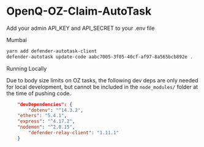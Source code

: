 # OpenQ-OZ-Claim-AutoTask

Add your admin API_KEY and API_SECRET to your .env file

Mumbai
```bash
yarn add defender-autotask-client
defender-autotask update-code aabc7005-3f05-40cf-af97-8a565bcb892e .
```

Running Locally

Due to body size limits on OZ tasks, the following dev deps are only needed for local development, but cannot be included in the `node_modules/` folder at the time of pushing code.

```json
	"devDependencies": {
		"dotenv": "^14.3.2",
    "ethers": "5.4.1",
    "express": "^4.17.2",
    "nodemon": "^2.0.15",
		"defender-relay-client": "1.11.1"
	}
```